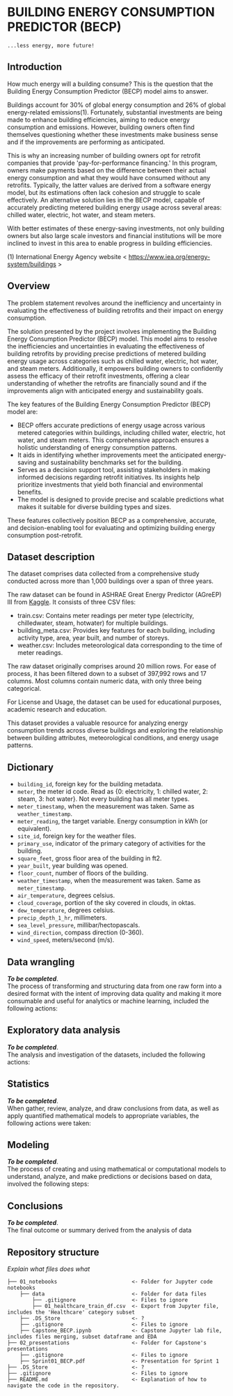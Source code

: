 # BUILDING ENERGY CONSUMPTION PREDICTOR (BECP)
    ...less energy, more future!
Introduction
----------------------
How much energy will a building consume? This is the question that the Building Energy Consumption Predictor (BECP) model aims to answer. 

Buildings account for 30% of global energy consumption and 26% of global energy-related emissions(1). Fortunately, substantial investments are being made to enhance building efficiencies, aiming to reduce energy consumption and emissions. However, building owners often find themselves questioning whether these investments make business sense and if the improvements are performing as anticipated.

This is why an increasing number of building owners opt for retrofit companies that provide 'pay-for-performance financing.' In this program, owners make payments based on the difference between their actual energy consumption and what they would have consumed without any retrofits. Typically, the latter values are derived from a software energy model, but its estimations often lack cohesion and struggle to scale effectively. An alternative solution lies in the BECP model, capable of accurately predicting metered building energy usage across several areas: chilled water, electric, hot water, and steam meters. 

With better estimates of these energy-saving investments, not only building owners but also large scale investors and financial institutions will be more inclined to invest in this area to enable progress in building efficiencies.


(1) International Energy Agency website < https://www.iea.org/energy-system/buildings >


Overview
----------------------
The problem statement revolves around the inefficiency and uncertainty in evaluating the effectiveness of building retrofits and their impact on energy consumption.

The solution presented by the project involves implementing the Building Energy Consumption Predictor (BECP) model. This model aims to resolve the inefficiencies and uncertainties in evaluating the effectiveness of building retrofits by providing precise predictions of metered building energy usage across categories such as chilled water, electric, hot water, and steam meters. Additionally, it empowers building owners to confidently assess the efficacy of their retrofit investments, offering a clear understanding of whether the retrofits are financially sound and if the improvements align with anticipated energy and sustainability goals.

The key features of the Building Energy Consumption Predictor (BECP) model are:

-	BECP offers accurate predictions of energy usage across various metered categories within buildings, including chilled water, electric, hot water, and steam meters. This comprehensive approach ensures a holistic understanding of energy consumption patterns.
-	It aids in identifying whether improvements meet the anticipated energy-saving and sustainability benchmarks set for the building.
-	Serves as a decision support tool, assisting stakeholders in making informed decisions regarding retrofit initiatives. Its insights help prioritize investments that yield both financial and environmental benefits.
-	The model is designed to provide precise and scalable predictions what makes it suitable for diverse building types and sizes.

These features collectively position BECP as a comprehensive, accurate, and decision-enabling tool for evaluating and optimizing building energy consumption post-retrofit.

Dataset description
----------------------

The dataset comprises data collected from a comprehensive study conducted across more than 1,000 buildings over a span of three years.

The raw dataset can be found in ASHRAE Great Energy Predictor (AGreEP) III from [Kaggle](https://www.kaggle.com/competitions/ashrae-energy-prediction/data). It consists of three CSV files:
-	train.csv: Contains meter readings per meter type (electricity, chilledwater, steam, hotwater) for multiple buildings.
-	building_meta.csv: Provides key features for each building, including activity type, area, year built, and number of storeys.
-	weather.csv: Includes meteorological data corresponding to the time of meter readings.

The raw dataset originally comprises around 20 million rows. For ease of process, it has been filtered down to a subset of 397,992 rows and 17 columns. Most columns contain numeric data, with only three being categorical.

For License and Usage, the dataset can be used for educational purposes, academic research and education.

This dataset provides a valuable resource for analyzing energy consumption trends across diverse buildings and exploring the relationship between building attributes, meteorological conditions, and energy usage patterns.

Dictionary
----------------------
- `building_id`, foreign key for the building metadata.
- `meter`, the  meter id code. Read as {0: electricity, 1: chilled water, 2: steam, 3: hot water}.  Not every building has all meter types.
- `meter_timestamp`, when the measurement was taken. Same as `weather_timestamp`.
- `meter_reading`, the target variable. Energy consumption in kWh (or equivalent).
- `site_id`, foreign key for the weather files.
- `primary_use`, indicator of the primary category of activities for the building.
- `square_feet`, gross floor area of the building in ft2.
- `year_built`, year building was opened.
- `floor_count`, number of floors of the building.
- `weather_timestamp`, when the measurement was taken. Same as `meter_timestamp`.
- `air_temperature`, degrees celsius.
- `cloud_coverage`, portion of the sky covered in clouds, in oktas.
- `dew_temperature`, degrees celsius.
- `precip_depth_1_hr`, millimeters.
- `sea_level_pressure`, millibar/hectopascals.
- `wind_direction`, compass direction (0-360).
- `wind_speed`, meters/second (m/s).

Data wrangling
----------------------
***To be completed***.\
The process of transforming and structuring data from one raw form into a desired format with the intent of improving data quality and making it more consumable and useful for analytics or machine learning, included the following actions:

Exploratory data analysis
----------------------
***To be completed***.\
The analysis and investigation of the datasets, included the following actions:

Statistics
----------------------
***To be completed***.\
When gather, review, analyze, and draw conclusions from data, as well as apply quantified mathematical models to appropriate variables, the following actions were taken:

Modeling
----------------------
***To be completed***.\
The process of creating and using mathematical or computational models to understand, analyze, and make predictions or decisions based on data, involved the following steps:

Conclusions
----------------------
***To be completed***.\
The final outcome or summary derived from the analysis of data

Repository structure
----------------------
*Explain what files does what*

    ├── 01_notebooks                        <- Folder for Jupyter code notebooks
        ├── data                            <- Folder for data files 
            ├── .gitignore                  <- Files to ignore
            ├── 01_healthcare_train_df.csv  <- Export from Jupyter file, includes the 'Healthcare' category subset
        ├── .DS_Store                       <- ?
        ├── .gitignore                      <- Files to ignore
        ├── Capstone_BECP.ipynb             <- Capstone Jupyter lab file, includes files merging, subset dataframe and EDA
    ├── 02_presentations                    <- Folder for Capstone's presentations
        ├── .gitignore                      <- Files to ignore
        ├── Sprint01_BECP.pdf               <- Presentation for Sprint 1     
    ├── .DS_Store                           <- ?
    ├── .gitignore                          <- Files to ignore
    ├── README.md                           <- Explanation of how to navigate the code in the repository.